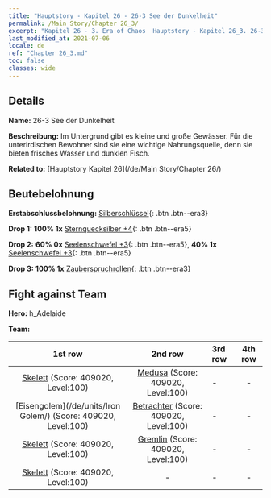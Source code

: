 ```yaml
---
title: "Hauptstory - Kapitel 26 - 26-3 See der Dunkelheit"
permalink: /Main Story/Chapter 26_3/
excerpt: "Kapitel 26 - 3. Era of Chaos  Hauptstory - Kapitel 26_3. 26-3 See der Dunkelheit"
last_modified_at: 2021-07-06
locale: de
ref: "Chapter 26_3.md"
toc: false
classes: wide
---
```


## Details

 **Name:** 26-3 See der Dunkelheit

 **Beschreibung:** Im Untergrund gibt es kleine und große Gewässer. Für die unterirdischen Bewohner sind sie eine wichtige Nahrungsquelle, denn sie bieten frisches Wasser und dunklen Fisch.

 **Related to:** [Hauptstory Kapitel 26](/de/Main Story/Chapter 26/)

## Beutebelohnung

 **Erstabschlussbelohnung:** [Silberschlüssel](/ItemsDE/con_693/){: .btn .btn--era3}

 **Drop 1:** **100% 1x** [Sternquecksilber +4](/ItemsDE/mat_91/){: .btn .btn--era5}

 **Drop 2:** **60% 0x** [Seelenschwefel +3](/ItemsDE/mat_85/){: .btn .btn--era5}, **40% 1x** [Seelenschwefel +3](/ItemsDE/mat_85/){: .btn .btn--era5}

 **Drop 3:** **100% 1x** [Zauberspruchrollen](/ItemsDE/con_694/){: .btn .btn--era3}


## Fight against Team
 **Hero:** h_Adelaide

 **Team:**


  | 1st row | 2nd row | 3rd row | 4th row |
  |:----:|:----:|:----|:----:|
  | [Skelett](/de/units/Skeleton/) (Score: 409020, Level:100)  | [Medusa](/de/units/Medusa/) (Score: 409020, Level:100)  | - | - |
  | [Eisengolem](/de/units/Iron Golem/) (Score: 409020, Level:100)  | [Betrachter](/de/units/Beholder/) (Score: 409020, Level:100)  | - | - |
  | [Skelett](/de/units/Skeleton/) (Score: 409020, Level:100)  | [Gremlin](/de/units/Gremlin/) (Score: 409020, Level:100)  | - | - |
  | [Skelett](/de/units/Skeleton/) (Score: 409020, Level:100)  | - | - | - |


